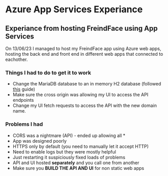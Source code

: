 # Azure App Services Experiance

## Experiance from hosting FreindFace using App Services

On 13/06/23 I managed to host my FreindFace app using Azure web apps, hosting the back end and front end in different web apps that connected to eachother.

### Things I had to do to get it to work

- Change the MariaDB database to an in memory H2 database (followed [this](https://www.baeldung.com/spring-boot-h2-database) guide)
- Make sure the cross origin was allowing my UI to access the API endpoints
- Change my UI fetch requests to access the API with the new domain name.

### Problems I had

- CORS was a nightmare (API) - ended up allowing all \*
- App was designed poorly
- HTTPS only by default (you need to manually let it accept HTTP)
- Need to enable logs but they were mostly helpful
- Just restarting it suspiciously fixed loads of problems
- API and UI hosted **separately** and you call one from another
- Make sure you **BUILD THE API AND UI** for non static web apps
